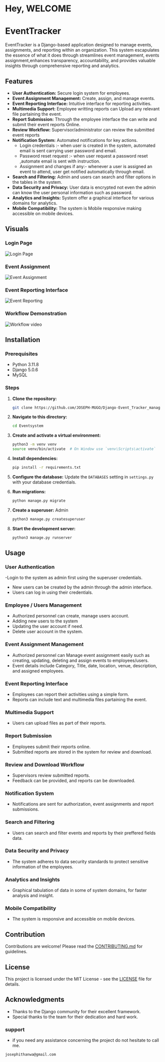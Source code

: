# Hey, WELCOME
# EventTracker

EventTracker is a Django-based application designed to manage events, assignments, and reporting within an organization. This system escapulates the essence of what it does through streamlines event management, events assignment,enhances transparency, accountability, and provides valuable insights through comprehensive reporting and analytics.

## Features

- **User Authentication:** Secure login system for employees.
- **Event Assignment Management:** Create, assign, and manage events.
- **Event Reporting Interface:** Intuitive interface for reporting activities.
- **Multimedia Support:** Employee writting reports can Upload any relevant file partaining the event. 
- **Report Submission:** Through the employee interface the can write and submit their event reports Online.
- **Review Workflow:** Supervisor/administrator can review the submitted event reports
- **Notification System:** Automated notifications for key actions.
  - Login credentials :- when user is created in the system, automated email is sent carrying user password and email.
  - Password reset request :- when user request a password reset ,automate email is sent with instruction.
  - Assignment and changes if any:- whenever a user is assigned an event to attend, user get notified automatically through email.
- **Search and Filtering:** Admin and users can search  and filter options in the tables in the system.
- **Data Security and Privacy:** User data is encrypted not even the admin can know the user personal information such as password.
- **Analytics and Insights:** System offer a graphical interface for various domains for analytics.
- **Mobile Compatibility:** The system is Mobile responsive making accessible on mobile devices.


## Visuals

### Login Page
![Login Page](EventTracker/static/images/login.png)

### Event Assignment
![Event Assignment](assets/event_assignment.png)

### Event Reporting Interface
![Event Reporting](assets/event_reporting.png)

### Workflow Demonstration
![Workflow video](assets/workflow.gif)

## Installation

### Prerequisites

- Python 3.11.8
- Django 5.0.6
- MySQL 

### Steps

1. **Clone the repository:**

    ```bash
    git clone https://github.com/JOSEPH-MUGO/Django-Event_Tracker_management-system.git
    ```
2. **Navigate to this directory:**
    ```bash 
    cd Eventsystem
    ```

3. **Create and activate a virtual environment:**

    ```bash
    python3 -m venv venv
    source venv/bin/activate  # On Window use `venv\Scripts\activate`
    ```
   

4. **Install dependencies:**

    ```bash
    pip install -r requirements.txt
    ```

5. **Configure the database:**
   Update the `DATABASES` setting in `settings.py` with your database credentials.

6. **Run migrations:**

    ```bash
    python manage.py migrate
    ```

7. **Create a superuser:**
 Admin
    ```bash
    python3 manage.py createsuperuser
    ```

8. **Start the development server:**

    ```bash
    python3 manage.py runserver
    ```

## Usage

### User Authentication
-Login to the system as admin first using the superuser credentials.
- New users can be created by the admin through the admin interface.
- Users can log in using their credentials.
### Employee / Users Management
- Authorized personnel can create, manage users account.
- Adding new users to the system
- Updating the user account if need.
- Delete user account in the system.
### Event Assignment Management

- Authorized personnel can Manage event assignment easily such as creating, updating, deleting and assign events to employees/users.
- Event details include Category, Title, date, location, venue, description, and assigned employees.

### Event Reporting Interface

- Employees can report their activities using a simple form.
- Reports can include text and multimedia files partaining the event.

### Multimedia Support

- Users can upload files as part of their reports.

### Report Submission

- Employees submit their reports online.
- Submitted reports are stored in the system for review and download.

### Review and Download Workflow

- Supervisors review submitted reports.
- Feedback can be provided, and reports can be downloaded.

### Notification System

- Notifications are sent for authorization, event assignments and report submissions.

### Search and Filtering

- Users can search and filter events and reports by their preffered fields data.

### Data Security and Privacy

- The system adheres to data security standards to protect sensitive information of the employees.

### Analytics and Insights

- Graphical tabulation of data in some of system domains, for faster analysis and insight.

### Mobile Compatibility

- The system is responsive and accessible on mobile devices.



## Contribution

Contributions are welcome! Please read the [CONTRIBUTING.md](CONTRIBUTING.md) for guidelines.

## License

This project is licensed under the MIT License - see the [LICENSE](LICENSE) file for details.

## Acknowledgments

- Thanks to the Django community for their excellent framework.
- Special thanks to the team for their dedication and hard work.
### support
- if you need any assistance concerning the project do not hesitate to call me.
```email
josephithanwa@gmail.com
```